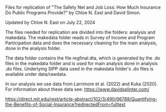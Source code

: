 Files for replication of "The Safety Net and Job Loss: How Much Insurance Do Public Programs Provide?" by Chloe N. East and David Simon. 

Updated by Chloe N. East on July 22, 2024

The files needed for replication are divided into the folders: analysis and makedata. The makedata folder reads in Survey of Income and Program Participation data and does the necessary cleaning for the main analysis, done in the analysis folder. 

The data folder contains the file regfinal.dta, which is generated by the .do files in the makedata folder and is used for main analysis done in analysis .do files. Underlying SIPP data used in the makedata folder's .do files is available under data/rawdata. 

In our analysis we use data from Larrimore et al. (2022) and Kuka (2020). For information about these data see:
https://www.davidsplinter.com/

https://direct.mit.edu/rest/article-abstract/102/3/490/96788/Quantifying-the-Benefits-of-Social-Insurance?redirectedFrom=fulltext

